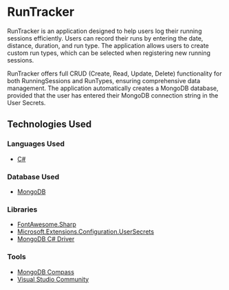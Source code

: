 # RunTracker

RunTracker is an application designed to help users log their running sessions efficiently. Users can record their runs by entering the date, distance, duration, and run type. The application allows users to create custom run types, which can be selected when registering new running sessions.

RunTracker offers full CRUD (Create, Read, Update, Delete) functionality for both RunningSessions and RunTypes, ensuring comprehensive data management. The application automatically creates a MongoDB database, provided that the user has entered their MongoDB connection string in the User Secrets.

## Technologies Used

### Languages Used

- [C#](https://learn.microsoft.com/en-us/dotnet/csharp/)

### Database Used

- [MongoDB](https://www.mongodb.com/)

### Libraries

- [FontAwesome.Sharp](https://www.nuget.org/packages/FontAwesome.Sharp)
- [Microsoft.Extensions.Configuration.UserSecrets](https://www.nuget.org/packages/Microsoft.Extensions.Configuration.UserSecrets)
- [MongoDB C# Driver](https://www.mongodb.com/docs/drivers/csharp/current/)


### Tools

- [MongoDB Compass](https://www.mongodb.com/products/tools/compass)
- [Visual Studio Community](https://visualstudio.microsoft.com/vs/community/)
